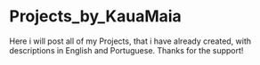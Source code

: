 # Projects_by_KauaMaia
Here i will post all of my Projects, that i have already created, with descriptions in English and Portuguese. Thanks for the support! 
